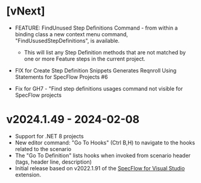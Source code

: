 # [vNext]
* FEATURE: FindUnused Step Definitions Command - from within a binding class a new context menu command, "FindUsusedStepDefinitions", is available. 
	* This will list any Step Definition methods that are not matched by one or more Feature steps in the current project.

* FIX for Create Step Definition Snippets Generates Reqnroll Using Statements for SpecFlow Projects #6
* Fix for GH7 - "Find step definitions usages command not visible for SpecFlow projects

# v2024.1.49 - 2024-02-08

* Support for .NET 8 projects
* New editor command: "Go To Hooks" (Ctrl B,H) to navigate to the hooks related to the scenario
* The "Go To Definition" lists hooks when invoked from scenario header (tags, header line, description)
* Initial release based on v2022.1.91 of the [SpecFlow for Visual Studio](https://github.com/SpecFlowOSS/SpecFlow.VS/) extension.
